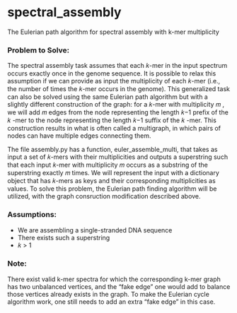 # spectral_assembly
The Eulerian path algorithm for spectral assembly with k-mer multiplicity

### Problem to Solve:

The spectral assembly task assumes that each 𝑘-mer in the input spectrum occurs exactly once in the genome sequence. It is possible to relax this assumption if we can provide as input the multiplicity of each  𝑘-mer (i.e., the number of times the 𝑘-mer occurs in the genome). This generalized task can also be solved using the same Eulerian path algorithm but with a slightly different construction of the graph: for a 𝑘-mer with multiplicity  𝑚 , we will add  𝑚  edges from the node representing the length  𝑘−1  prefix of the  𝑘 -mer to the node representing the length  𝑘−1  suffix of the  𝑘 -mer. This construction results in what is often called a multigraph, in which pairs of nodes can have multiple edges connecting them.

The file assembly.py has a function, euler_assemble_multi, that takes as input a set of 𝑘-mers with their multiplicities and outputs a superstring such that each input 𝑘-mer with multiplicity 𝑚 occurs as a substring of the superstring exactly 𝑚 times. We will represent the input with a dictionary object that has 𝑘-mers as keys and their corresponding multiplicities as values. To solve this problem, the Eulerian path finding algorithm will be utilized, with the graph consruction modification described above.

### Assumptions:

- We are assembling a single-stranded DNA sequence
- There exists such a superstring
- 𝑘 > 1 

### Note: 

There exist valid k-mer spectra for which the corresponding k-mer graph has two unbalanced vertices, and the “fake edge” one would add to balance those vertices already exists in the graph. To make the Eulerian cycle algorithm work, one still needs to add an extra “fake edge” in this case.
